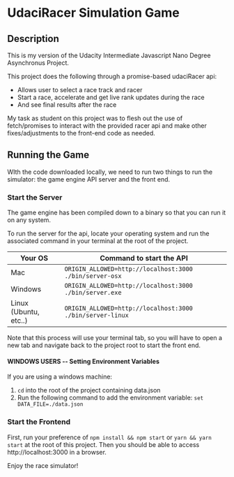 # UdaciRacer Simulation Game

## Description

This is my version of the Udacity Intermediate Javascript Nano Degree Asynchronus Project.

This project does the following through a promise-based udaciRacer api:

* Allows user to select a race track and racer
* Start a race, accelerate and get live rank updates during the race
* And see final results after the race

My task as student on this project was to flesh out the use of fetch/promises to interact with the provided racer api and make other fixes/adjustments to the front-end code as needed.



## Running the Game

WIth the code downloaded locally, we need to run two things to run the simulator: the game engine API server and the front end.

### Start the Server

The game engine has been compiled down to a binary so that you can run it on any system.

To run the server for the api, locate your operating system and run the associated command in your terminal at the root of the project.

| Your OS               | Command to start the API                                  |
| --------------------- | --------------------------------------------------------- |
| Mac                   | `ORIGIN_ALLOWED=http://localhost:3000 ./bin/server-osx`   |
| Windows               | `ORIGIN_ALLOWED=http://localhost:3000 ./bin/server.exe`   |
| Linux (Ubuntu, etc..) | `ORIGIN_ALLOWED=http://localhost:3000 ./bin/server-linux` |

Note that this process will use your terminal tab, so you will have to open a new tab and navigate back to the project root to start the front end.

#### WINDOWS USERS -- Setting Environment Variables
If you are using a windows machine:
1. `cd` into the root of the project containing data.json 
2. Run the following command to add the environment variable:
```set DATA_FILE=./data.json```


### Start the Frontend

First, run your preference of `npm install && npm start` or `yarn && yarn start` at the root of this project. Then you should be able to access http://localhost:3000 in a browser.

Enjoy the race simulator!
